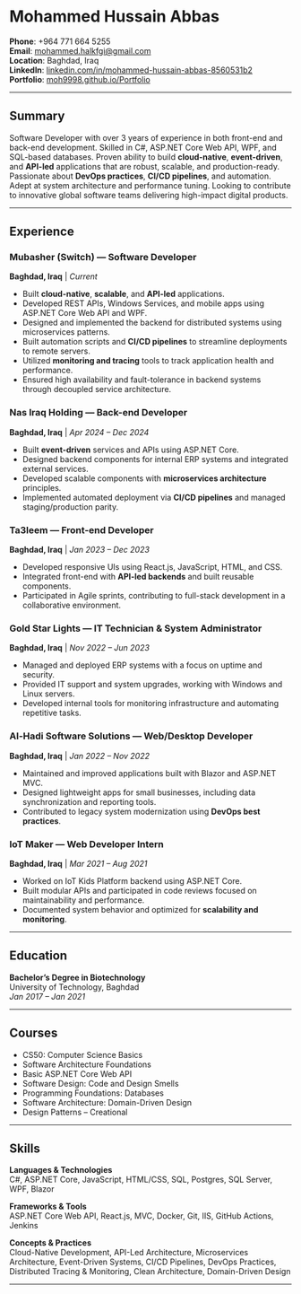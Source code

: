 # Mohammed Hussain Abbas

**Phone**: +964 771 664 5255  
**Email**: [mohammed.halkfgi@gmail.com](mailto:mohammed.halkfgi@gmail.com)  
**Location**: Baghdad, Iraq  
**LinkedIn**: [linkedin.com/in/mohammed-hussain-abbas-8560531b2](https://www.linkedin.com/in/mohammed-hussain-abbas-8560531b2)  
**Portfolio**: [moh9998.github.io/Portfolio](https://moh9998.github.io/Portfolio)

---

## Summary

Software Developer with over 3 years of experience in both front-end and back-end development. Skilled in C#, ASP.NET Core Web API, WPF, and SQL-based databases. Proven ability to build **cloud-native**, **event-driven**, and **API-led** applications that are robust, scalable, and production-ready. Passionate about **DevOps practices**, **CI/CD pipelines**, and automation. Adept at system architecture and performance tuning. Looking to contribute to innovative global software teams delivering high-impact digital products.

---

## Experience

### Mubasher (Switch) — Software Developer  
**Baghdad, Iraq** | *Current*  
- Built **cloud-native**, **scalable**, and **API-led** applications.
- Developed REST APIs, Windows Services, and mobile apps using ASP.NET Core Web API and WPF.
- Designed and implemented the backend for distributed systems using microservices patterns.
- Built automation scripts and **CI/CD pipelines** to streamline deployments to remote servers.
- Utilized **monitoring and tracing** tools to track application health and performance.
- Ensured high availability and fault-tolerance in backend systems through decoupled service architecture.

### Nas Iraq Holding — Back-end Developer  
**Baghdad, Iraq** | *Apr 2024 – Dec 2024*  
- Built **event-driven** services and APIs using ASP.NET Core.
- Designed backend components for internal ERP systems and integrated external services.
- Developed scalable components with **microservices architecture** principles.
- Implemented automated deployment via **CI/CD pipelines** and managed staging/production parity.

### Ta3leem — Front-end Developer  
**Baghdad, Iraq** | *Jan 2023 – Dec 2023*  
- Developed responsive UIs using React.js, JavaScript, HTML, and CSS.
- Integrated front-end with **API-led backends** and built reusable components.
- Participated in Agile sprints, contributing to full-stack development in a collaborative environment.

### Gold Star Lights — IT Technician & System Administrator  
**Baghdad, Iraq** | *Nov 2022 – Jun 2023*  
- Managed and deployed ERP systems with a focus on uptime and security.
- Provided IT support and system upgrades, working with Windows and Linux servers.
- Developed internal tools for monitoring infrastructure and automating repetitive tasks.

### Al-Hadi Software Solutions — Web/Desktop Developer  
**Baghdad, Iraq** | *Jan 2022 – Nov 2022*  
- Maintained and improved applications built with Blazor and ASP.NET MVC.
- Designed lightweight apps for small businesses, including data synchronization and reporting tools.
- Contributed to legacy system modernization using **DevOps best practices**.

### IoT Maker — Web Developer Intern  
**Baghdad, Iraq** | *Mar 2021 – Aug 2021*  
- Worked on IoT Kids Platform backend using ASP.NET Core.
- Built modular APIs and participated in code reviews focused on maintainability and performance.
- Documented system behavior and optimized for **scalability and monitoring**.

---

## Education

**Bachelor’s Degree in Biotechnology**  
University of Technology, Baghdad  
*Jan 2017 – Jan 2021*

---

## Courses

- CS50: Computer Science Basics  
- Software Architecture Foundations  
- Basic ASP.NET Core Web API  
- Software Design: Code and Design Smells  
- Programming Foundations: Databases  
- Software Architecture: Domain-Driven Design  
- Design Patterns – Creational  

---

## Skills

**Languages & Technologies**  
C#, ASP.NET Core, JavaScript, HTML/CSS, SQL, Postgres, SQL Server, WPF, Blazor

**Frameworks & Tools**  
ASP.NET Core Web API, React.js, MVC, Docker, Git, IIS, GitHub Actions, Jenkins

**Concepts & Practices**  
Cloud-Native Development, API-Led Architecture, Microservices Architecture, Event-Driven Systems, CI/CD Pipelines, DevOps Practices, Distributed Tracing & Monitoring, Clean Architecture, Domain-Driven Design

---

